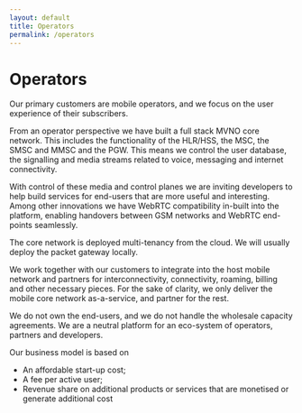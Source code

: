 ```yaml
---
layout: default
title: Operators
permalink: /operators
---
```


# Operators

Our primary customers are mobile operators, and we focus on the user experience of their subscribers.  

From an operator perspective we have built a full stack MVNO core network. This includes the functionality of the HLR/HSS, the MSC, the SMSC and MMSC and the PGW. This means we control the user database, the signalling and media streams related to voice, messaging and internet connectivity. 

With control of these media and control planes we are inviting developers to help build services for end-users that are more useful and interesting. Among other innovations we have WebRTC compatibility in-built into the platform, enabling handovers between GSM networks and WebRTC end-points seamlessly.

The core network is deployed multi-tenancy from the cloud. We will usually deploy the packet gateway locally. 

We work together with our customers to integrate into the host mobile network and partners for interconnectivity, connectivity, roaming, billing and other necessary pieces. For the sake of clarity, we only deliver the mobile core network as-a-service, and partner for the rest. 

We do not own the end-users, and we do not handle the wholesale capacity agreements. We are a neutral platform for an eco-system of operators, partners and developers. 

Our business model is based on 
- An affordable start-up cost;  
- A fee per active user;
- Revenue share on additional products or services that are monetised or generate additional cost
